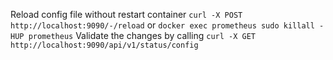 Reload config file without restart container `curl -X POST http://localhost:9090/-/reload` or `docker exec prometheus sudo killall -HUP prometheus`
Validate the changes by calling `curl -X GET http://localhost:9090/api/v1/status/config`
